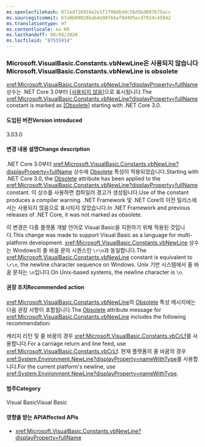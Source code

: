 ```yaml
---
ms.openlocfilehash: 072ed716910e2e1f1f98dbddc56d5bd097b75acc
ms.sourcegitcommit: b7a8b09828bab4e90f66af8d495ecd7024c45042
ms.translationtype: HT
ms.contentlocale: ko-KR
ms.lasthandoff: 08/04/2020
ms.locfileid: "87555914"
---
```

### <a name="microsoftvisualbasicconstantsvbnewline-is-obsolete"></a><span data-ttu-id="4a953-101">Microsoft.VisualBasic.Constants.vbNewLine은 사용되지 않습니다</span><span class="sxs-lookup"><span data-stu-id="4a953-101">Microsoft.VisualBasic.Constants.vbNewLine is obsolete</span></span>

<span data-ttu-id="4a953-102"><xref:Microsoft.VisualBasic.Constants.vbNewLine?displayProperty=fullName> 상수는 .NET Core 3.0부터 [\[사용되지 않음\]](xref:System.ObsoleteAttribute)으로 표시됩니다.</span><span class="sxs-lookup"><span data-stu-id="4a953-102">The <xref:Microsoft.VisualBasic.Constants.vbNewLine?displayProperty=fullName> constant is marked as [\[Obsolete\]](xref:System.ObsoleteAttribute) starting with .NET Core 3.0.</span></span>

#### <a name="version-introduced"></a><span data-ttu-id="4a953-103">도입된 버전</span><span class="sxs-lookup"><span data-stu-id="4a953-103">Version introduced</span></span>

<span data-ttu-id="4a953-104">3.0</span><span class="sxs-lookup"><span data-stu-id="4a953-104">3.0</span></span>

#### <a name="change-description"></a><span data-ttu-id="4a953-105">변경 내용 설명</span><span class="sxs-lookup"><span data-stu-id="4a953-105">Change description</span></span>

<span data-ttu-id="4a953-106">.NET Core 3.0부터 <xref:Microsoft.VisualBasic.Constants.vbNewLine?displayProperty=fullName> 상수에 [Obsolete](xref:System.ObsoleteAttribute) 특성이 적용되었습니다.</span><span class="sxs-lookup"><span data-stu-id="4a953-106">Starting with .NET Core 3.0, the [Obsolete](xref:System.ObsoleteAttribute) attribute has been applied to the <xref:Microsoft.VisualBasic.Constants.vbNewLine?displayProperty=fullName> constant.</span></span> <span data-ttu-id="4a953-107">이 상수를 사용하면 컴파일러 경고가 생성됩니다.</span><span class="sxs-lookup"><span data-stu-id="4a953-107">Use of the constant produces a compiler warning.</span></span> <span data-ttu-id="4a953-108">.NET Framework 및 .NET Core의 이전 릴리스에서는 사용되지 않음으로 표시되지 않았습니다.</span><span class="sxs-lookup"><span data-stu-id="4a953-108">In .NET Framework and previous releases of .NET Core, it was not marked as obsolete.</span></span>

<span data-ttu-id="4a953-109">이 변경은 다중 플랫폼 개발 언어로 Visual Basic을 지원하기 위해 적용된 것입니다.</span><span class="sxs-lookup"><span data-stu-id="4a953-109">This change was made to support Visual Basic as a language for multi-platform development.</span></span> <span data-ttu-id="4a953-110"><xref:Microsoft.VisualBasic.Constants.vbNewLine> 상수는 Windows의 줄 바꿈 문자 시퀀스인 `\r\n`과 동일합니다.</span><span class="sxs-lookup"><span data-stu-id="4a953-110">The <xref:Microsoft.VisualBasic.Constants.vbNewLine> constant is equivalent to `\r\n`, the newline character sequence on Windows.</span></span> <span data-ttu-id="4a953-111">Unix 기반 시스템에서 줄 바꿈 문자는 `\n`입니다.</span><span class="sxs-lookup"><span data-stu-id="4a953-111">On Unix-based systems, the newline character is `\n`.</span></span>

#### <a name="recommended-action"></a><span data-ttu-id="4a953-112">권장 조치</span><span class="sxs-lookup"><span data-stu-id="4a953-112">Recommended action</span></span>

<span data-ttu-id="4a953-113"><xref:Microsoft.VisualBasic.Constants.vbNewLine>의 [Obsolete](xref:System.ObsoleteAttribute) 특성 메시지에는 다음 권장 사항이 포함됩니다.</span><span class="sxs-lookup"><span data-stu-id="4a953-113">The [Obsolete](xref:System.ObsoleteAttribute) attribute message for <xref:Microsoft.VisualBasic.Constants.vbNewLine> includes the following recommendation:</span></span>

<span data-ttu-id="4a953-114">캐리지 리턴 및 줄 바꿈의 경우 <xref:Microsoft.VisualBasic.Constants.vbCrLf>를 사용합니다.</span><span class="sxs-lookup"><span data-stu-id="4a953-114">For a carriage return and line feed, use <xref:Microsoft.VisualBasic.Constants.vbCrLf>.</span></span> <span data-ttu-id="4a953-115">현재 플랫폼의 줄 바꿈의 경우 <xref:System.Environment.NewLine?displayProperty=nameWithType>를 사용합니다.</span><span class="sxs-lookup"><span data-stu-id="4a953-115">For the current platform's newline, use <xref:System.Environment.NewLine?displayProperty=nameWithType>.</span></span>

#### <a name="category"></a><span data-ttu-id="4a953-116">범주</span><span class="sxs-lookup"><span data-stu-id="4a953-116">Category</span></span>

<span data-ttu-id="4a953-117">Visual Basic</span><span class="sxs-lookup"><span data-stu-id="4a953-117">Visual Basic</span></span>

#### <a name="affected-apis"></a><span data-ttu-id="4a953-118">영향을 받는 API</span><span class="sxs-lookup"><span data-stu-id="4a953-118">Affected APIs</span></span>

- <xref:Microsoft.VisualBasic.Constants.vbNewLine?displayProperty=fullName>

<!--

#### Affected APIs

- `F:Microsoft.VisualBasic.Constants.vbNewLine`

-->
